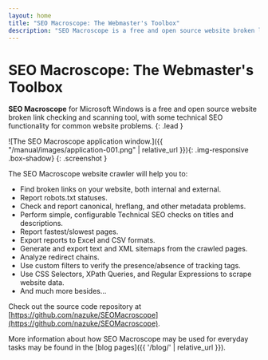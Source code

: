 ```yaml
---
layout: home
title: "SEO Macroscope: The Webmaster's Toolbox"
description: "SEO Macroscope is a free and open source website broken link checking and scanning tool, with some technical SEO functionality."
---
```


# SEO Macroscope: The Webmaster's Toolbox

**SEO Macroscope** for Microsoft Windows is a free and open source website broken link checking and scanning tool, with some technical SEO functionality for common website problems.
{: .lead }

![The SEO Macroscope application window.]({{ "/manual/images/application-001.png" | relative_url }}){: .img-responsive .box-shadow}
{: .screenshot }

The SEO Macroscope website crawler will help you to:

* Find broken links on your website, both internal and external.
* Report robots.txt statuses.
* Check and report canonical, hreflang, and other metadata problems.
* Perform simple, configurable Technical SEO checks on titles and descriptions.
* Report fastest/slowest pages.
* Export reports to Excel and CSV formats.
* Generate and export text and XML sitemaps from the crawled pages.
* Analyze redirect chains.
* Use custom filters to verify the presence/absence of tracking tags.
* Use CSS Selectors, XPath Queries, and Regular Expressions to scrape website data.
* And much more besides...

Check out the source code repository at [https://github.com/nazuke/SEOMacroscope](https://github.com/nazuke/SEOMacroscope).

More information about how SEO Macroscope may be used for everyday tasks may be found in the [blog pages]({{ '/blog/' | relative_url }}).
